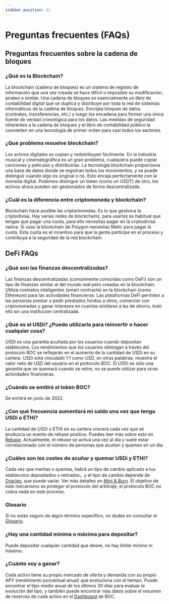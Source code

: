 ```yaml
---
sidebar_position: 11
---
```


# Preguntas frecuentes (FAQs)

## Preguntas frecuentes sobre la cadena de bloques

### ¿Qué es la Blockchain?

La blockchain (cadena de bloques) es un sistema de registro de información que una vez creada se hace difícil o imposible su modificación, pirateo o similar. Una cadena de bloques es esencialmente un libro de contabilidad digital que se duplica y distribuye por toda la red de sistemas informáticos de la cadena de bloques. Encripta bloques de datos (contratos, transferencias, etc.) y luego los encadena para formar una única fuente de verdad cronológica para los datos. Las medidas de seguridad inherentes a la cadena de bloques y el libro de contabilidad público la convierten en una tecnología de primer orden para casi todos los sectores.

### ¿Qué problema resuelve blockchain?

Los activos digitales se copian y redistribuyen fácilmente. En la industria musical y cinematográfica es un gran problema, cualquiera puede copiar canciones y películas y distribuirlas. La tecnología blockchain proporciona una base de datos donde se registran todos los movimientos, y se puede distinguir cuando algo es original o no. Esto encaja perfectamente con la moneda digital. Podemos distinguir un token (como un USDT) de otro, los activos ahora pueden ser gestionados de forma descentralizada.

### ¿Cuál es la diferencia entre criptomoneda y blockchain?

Blockchain hace posible las criptomonedas. Es lo que gestiona la criptodivisa. Hay varias redes de blockchains, para usarlas es habitual que tengas que pagar una cuota, para ello necesitas pagar en la criptodivisa nativa. Si usas la blockchain de Polygon necesitas Matic para pagar la cuota. Esta cuota es el incentivo para que la gente participe en el proceso y contribuya a la seguridad de la red blockchain.

## DeFi FAQs

### ¿Qué son las finanzas descentralizadas? 

Las finanzas descentralizadas (comúnmente conocidas como DeFi) son un tipo de finanzas similar al del mundo real pero creadas en la blockchain. Utiliza contratos inteligentes (smart contracts) en la blockchain (como Ethereum) para las actividades financieras. Las plataformas DeFi permiten a las personas prestar o pedir prestados fondos a otros, comerciar con criptomonedas y ganar intereses en cuentas similares a las de ahorro, todo ello sin una institución centralizada.

### ¿Qué es el USDi? ¿Puedo utilizarlo para reinvertir o hacer cualquier cosa?

USDi es una garantía acuñada por los usuarios cuando depositan stablecoins. Los rendimientos que los usuarios obtengan a través del protocolo BOC se reflejarán en el aumento de la cantidad de USDi en su cartera. USDi está vinculado 1:1 como USD, en otras palabras, muestra el valor neto de USD del usuario en el protocolo BOC. El USDi es sólo una garantía que se quemará cuando se retire, no se puede utilizar para otras actividades financieras.

### ¿Cuándo se emitirá el token BOC? 

Se emitirá en junio de 2022.

### ¿Con qué frecuencia aumentará mi saldo una vez que tenga USDi o ETHi?

La cantidad de USDi o ETHi en su cartera crecerá cada vez que se produzca un evento de rebase positivo. Puedes leer más sobre esto en [Rebase](protocol-algorithm-design#rebase). Actualmente, el rebase se activa una vez al día y suele estar correlacionado con el número de personas que acuñan y queman en un día.

### ¿Cuáles son los costes de acuñar y quemar USDi y ETHi?

Cada vez que mentas o quemas, habrá un tipo de cambio aplicado a tus stablecoins depositados o retirados，y el tipo de cambio depende de [Oracles](appendix#oracle), que puede variar. Ver más detalles en [Mint & Burn](protocol-algorithm-design#mint--burn). El objetivo de este mecanismo es proteger el protocolo del arbitraje, el protocolo BOC no cobra nada en este proceso. 

### Glosario

Si no estás seguro de algún término específico, no dudes en consultar el [Glosario](appendix#glossary). 

### ¿Hay una cantidad mínima o máxima para depositar?

Puede depositar cualquier cantidad que desee, no hay límite mínimo ni máximo. 

### ¿Cuánto voy a ganar?

Cada activo tiene su propio mercado de oferta y demanda con su propio APY (rendimiento porcentual anual) que evoluciona con el tiempo. Puede encontrar el tipo medio anual de los últimos 30 días para evaluar la evolución del tipo, y también puede encontrar más datos sobre el resumen de reservas de cada activo en el [Dashboard](https://dashboard-v1.bankofchain.io/#/) de BOC. 

